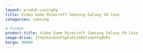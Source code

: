 ```yaml
---
layout: produk-casinghp
title: Video Game Minecraft Samsung Galaxy S9 Case
categories: samsung

# Produk
product-title: Video Game Minecraft Samsung Galaxy S9 Case
image-drive: 1YnQ2kov0JvF5pEaZnjbRIts6ohfq8UPu
harga: 90000
---
```

